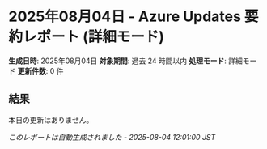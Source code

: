 # 2025年08月04日 - Azure Updates 要約レポート (詳細モード)

**生成日時**: 2025年08月04日
**対象期間**: 過去 24 時間以内
**処理モード**: 詳細モード
**更新件数**: 0 件

## 結果

本日の更新はありません。


*このレポートは自動生成されました - 2025-08-04 12:01:00 JST*